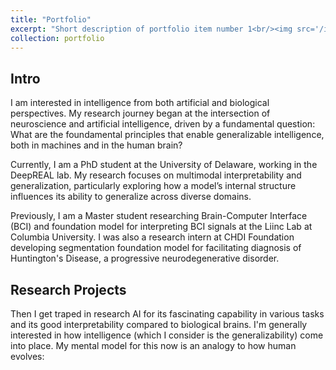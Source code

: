 ```yaml
---
title: "Portfolio"
excerpt: "Short description of portfolio item number 1<br/><img src='/images/500x300.png'>"
collection: portfolio
---
```


## Intro
I am interested in intelligence from both artificial and biological perspectives. My research journey began at the intersection of neuroscience and artificial intelligence, driven by a fundamental question: What are the foundamental principles that enable generalizable intelligence, both in machines and in the human brain?

Currently, I am a PhD student at the University of Delaware, working in the DeepREAL lab. My research focuses on multimodal interpretability and generalization, particularly exploring how a model’s internal structure influences its ability to generalize across diverse domains.

Previously, I am a Master student researching Brain-Computer Interface (BCI) and foundation model for interpreting BCI signals at the Liinc Lab at Columbia University. I was also a research intern at CHDI Foundation developing segmentation foundation model for facilitating diagnosis of Huntington's Disease, a progressive neurodegenerative disorder.

## Research Projects

Then I get traped in research AI for its fascinating capability in various tasks and its good interpretability compared to biological brains. I'm generally interested in how intelligence (which I consider is the generalizability) come into place. My mental model for this now is an analogy to how human evolves: 

